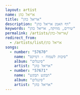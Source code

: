 ```yaml
---
layout: artist
name: אריאל כהן
title: "אריאל כהן"
description: "דף האמן אריאל כהן"
keywords: "שירים, מוזיקה, אריאל כהן"
permalink: /artists/אריאל-כהן/
redirect_from:
  - /artists/list/אריאל כהן
songs:
  - number: "57670"
    name: "סיבות לשמוח - רמיקס"
    album: "סינגלים"
    artist: "אריאל כהן"
  - number: "57671"
    name: "תבקש תבקש"
    album: "סינגלים"
    artist: "אריאל כהן"
---
```

